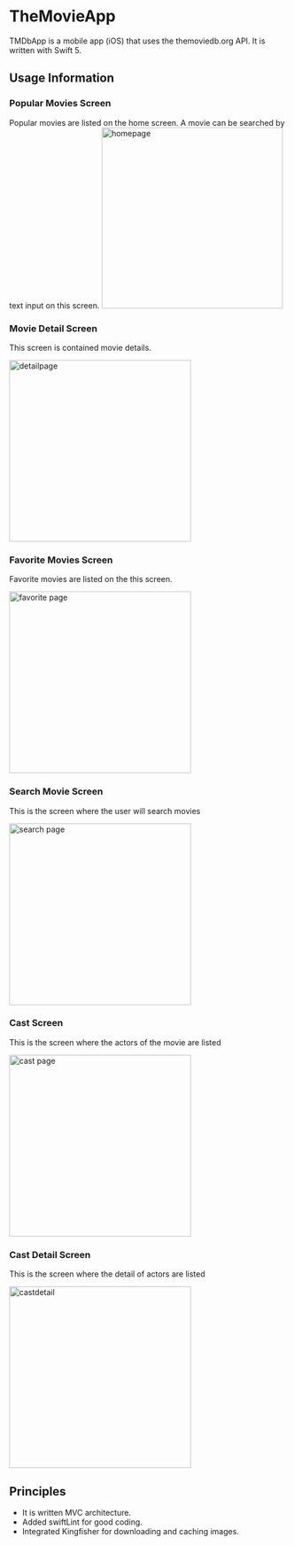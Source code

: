 # TheMovieApp
TMDbApp is a mobile app (iOS) that uses the themoviedb.org API. It is written with Swift 5.

## Usage Information

### Popular Movies Screen
Popular movies are listed on the home screen. A movie can be searched by text input on this screen.
<img width="327" alt="homepage" src="https://user-images.githubusercontent.com/56229295/132057439-63a3d89b-79c5-4bc0-995b-bb559b9d43f8.png">

### Movie Detail Screen
This screen is contained movie details.

<img width="328" alt="detailpage" src="https://user-images.githubusercontent.com/56229295/132017309-6beb783f-282e-4da9-9d63-6d3b09782cd6.png">

### Favorite Movies Screen
Favorite movies are listed on the this screen.

<img width="328" alt="favorite page" src="https://user-images.githubusercontent.com/56229295/132017753-957efd31-b60e-4d97-a8e1-046524f01d99.png">

### Search Movie Screen
This is the screen where the user will search movies

<img width="328" alt="search page" src="https://user-images.githubusercontent.com/56229295/132017922-2f15ec98-93c1-4d1c-ba85-e5c0f99f6763.png">

### Cast Screen
This is the screen where the actors of the movie are listed

<img width="328" alt="cast page" src="https://user-images.githubusercontent.com/56229295/132018374-f79c275e-aaff-4e61-884c-40856b369986.png">

### Cast Detail Screen
This is the screen where the detail of actors are listed

<img width="328" alt="castdetail" src="https://user-images.githubusercontent.com/56229295/132057309-2940ee87-d2b0-4c3b-84cf-30e4ade9e1f2.png">


## Principles

- It is written MVC architecture.
- Added swiftLint for good coding.
- Integrated Kingfisher for downloading and caching images.









